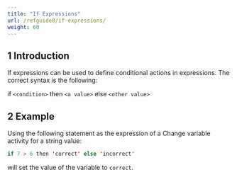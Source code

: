 ```yaml
---
title: "If Expressions"
url: /refguide8/if-expressions/
weight: 60
---
```


## 1 Introduction

If expressions can be used to define conditional actions in expressions. The correct syntax is the following:

if `<condition>` then `<a value>` else `<other value>`

## 2 Example

Using the following statement as the expression of a Change variable activity for a string value:

```java {linenos=false}
if 7 > 6 then 'correct' else 'incorrect'
```

will set the value of the variable to `correct`.
